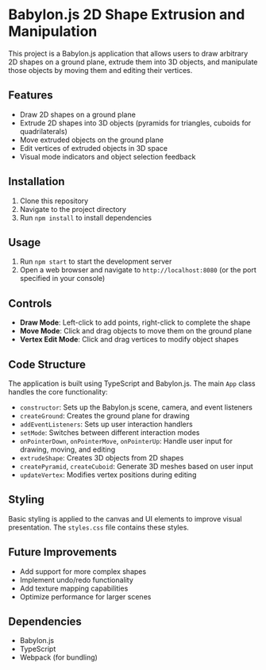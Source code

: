 # Babylon.js 2D Shape Extrusion and Manipulation

This project is a Babylon.js application that allows users to draw arbitrary 2D shapes on a ground plane, extrude them into 3D objects, and manipulate those objects by moving them and editing their vertices.

## Features

- Draw 2D shapes on a ground plane
- Extrude 2D shapes into 3D objects (pyramids for triangles, cuboids for quadrilaterals)
- Move extruded objects on the ground plane
- Edit vertices of extruded objects in 3D space
- Visual mode indicators and object selection feedback

## Installation

1. Clone this repository
2. Navigate to the project directory
3. Run `npm install` to install dependencies

## Usage

1. Run `npm start` to start the development server
2. Open a web browser and navigate to `http://localhost:8080` (or the port specified in your console)

## Controls

- **Draw Mode**: Left-click to add points, right-click to complete the shape
- **Move Mode**: Click and drag objects to move them on the ground plane
- **Vertex Edit Mode**: Click and drag vertices to modify object shapes

## Code Structure

The application is built using TypeScript and Babylon.js. The main `App` class handles the core functionality:

- `constructor`: Sets up the Babylon.js scene, camera, and event listeners
- `createGround`: Creates the ground plane for drawing
- `addEventListeners`: Sets up user interaction handlers
- `setMode`: Switches between different interaction modes
- `onPointerDown`, `onPointerMove`, `onPointerUp`: Handle user input for drawing, moving, and editing
- `extrudeShape`: Creates 3D objects from 2D shapes
- `createPyramid`, `createCuboid`: Generate 3D meshes based on user input
- `updateVertex`: Modifies vertex positions during editing

## Styling

Basic styling is applied to the canvas and UI elements to improve visual presentation. The `styles.css` file contains these styles.

## Future Improvements

- Add support for more complex shapes
- Implement undo/redo functionality
- Add texture mapping capabilities
- Optimize performance for larger scenes

## Dependencies

- Babylon.js
- TypeScript
- Webpack (for bundling)
